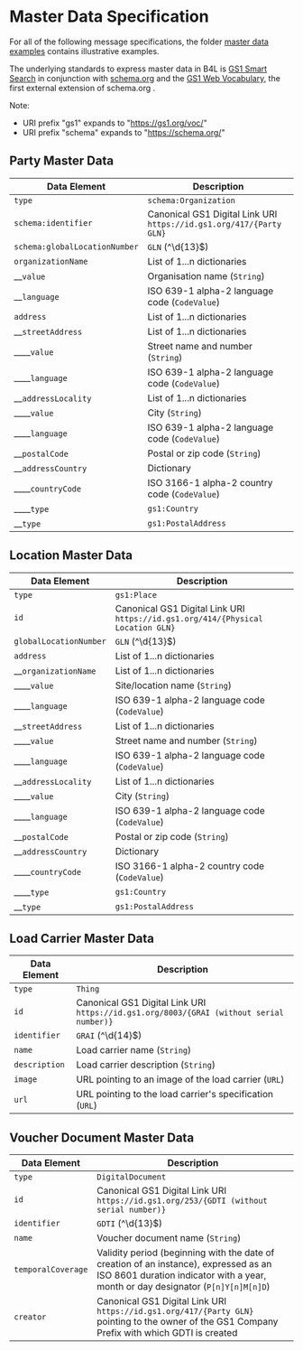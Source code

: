 # Master Data Specification

For all of the following message specifications, the folder [master data examples](masterDataExamples) contains illustrative examples.

The underlying standards to express master data in B4L is [GS1 Smart Search](https://www.gs1.org/standards/gs1-smartsearch/1-6) in conjunction with [schema.org](https://schema.org/) and the [GS1 Web Vocabulary](https://www.gs1.org/gs1-web-vocabulary), the first external extension of schema.org .

Note:
* URI prefix "gs1" expands to "https://gs1.org/voc/"
* URI prefix "schema" expands to "https://schema.org/"

## Party Master Data

| Data Element | Description |
| --- | -- |
| `type` | `schema:Organization` |
| `schema:identifier` | Canonical GS1 Digital Link URI `https://id.gs1.org/417/{Party GLN}` |
| `schema:globalLocationNumber` | `GLN` (^\d{13}$) |
| `organizationName` | List of 1...n dictionaries |
| __`value` | Organisation name (`String`) |
| __`language` | ISO 639-1 alpha-2 language code (`CodeValue`) |
| `address` | List of 1...n dictionaries |
| __`streetAddress` | List of 1...n dictionaries |
| ____`value` | Street name and number (`String`) |
| ____`language` | ISO 639-1 alpha-2 language code (`CodeValue`) |
| __`addressLocality` | List of 1...n dictionaries |
| ____`value` | City (`String`) |
| ____`language` | ISO 639-1 alpha-2 language code (`CodeValue`) |
| __`postalCode` | Postal or zip code  (`String`) |
| __`addressCountry` | Dictionary |
| ____`countryCode` | ISO 3166-1 alpha-2 country code (`CodeValue`) |
| ____`type` | `gs1:Country` |
| __`type` | `gs1:PostalAddress` |

## Location Master Data

| Data Element | Description |
| --- | -- |
| `type` | `gs1:Place` |
| `id` | Canonical GS1 Digital Link URI `https://id.gs1.org/414/{Physical Location GLN}` |
| `globalLocationNumber` | `GLN` (^\d{13}$) |
| `address` | List of 1...n dictionaries |
| __`organizationName` | List of 1...n dictionaries |
| ____`value` | Site/location name (`String`) |
| ____`language` | ISO 639-1 alpha-2 language code (`CodeValue`) |
|  __`streetAddress` | List of 1...n dictionaries |
|  ____`value` | Street name and number (`String`) |
|  ____`language` | ISO 639-1 alpha-2 language code (`CodeValue`) |
|  __`addressLocality` | List of 1...n dictionaries |
|  ____`value` | City (`String`) |
|  ____`language` | ISO 639-1 alpha-2 language code (`CodeValue`) |
|  __`postalCode` | Postal or zip code  (`String`) |
|  __`addressCountry` | Dictionary |
|  ____`countryCode` | ISO 3166-1 alpha-2 country code (`CodeValue`) |
|  ____`type` | `gs1:Country` |
|  __`type` | `gs1:PostalAddress` |

## Load Carrier Master Data

| Data Element | Description |
| --- | -- |
| `type` | `Thing` |
| `id` | Canonical GS1 Digital Link URI `https://id.gs1.org/8003/{GRAI (without serial number)}` |
| `identifier` | `GRAI` (^\d{14}$) |
| `name` | Load carrier name (`String`) |
| `description` | Load carrier description (`String`) |
| `image` | URL pointing to an image of the load carrier (`URL`) |
| `url` | URL pointing to the load carrier's specification (`URL`) |

## Voucher Document Master Data

| Data Element | Description |
| --- | -- |
| `type` | `DigitalDocument` |
| `id` | Canonical GS1 Digital Link URI `https://id.gs1.org/253/{GDTI (without serial number)}` |
| `identifier` | `GDTI` (^\d{13}$) |
| `name` | Voucher document name (`String`) |
| `temporalCoverage` | Validity period (beginning with the date of creation of an instance), expressed as an ISO 8601 duration indicator with a year, month or day designator (`P[n]Y[n]M[n]D`) |
| `creator` | Canonical GS1 Digital Link URI `https://id.gs1.org/417/{Party GLN}` pointing to the owner of the GS1 Company Prefix with which GDTI is created |
